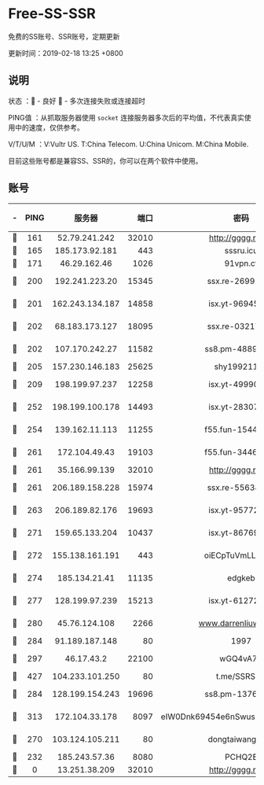 # Free-SS-SSR

免费的SS账号、SSR账号，定期更新

更新时间：2019-02-18 13:25 +0800

## 说明

状态     ：🙂 - 良好 🙁 - 多次连接失败或连接超时

PING值   ：从抓取服务器使用 `socket` 连接服务器多次后的平均值，不代表真实使用中的速度，仅供参考。

V/T/U/M  ：V:Vultr US. T:China Telecom. U:China Unicom. M:China Mobile.

目前这些账号都是兼容SS、SSR的，你可以在两个软件中使用。

## 账号

|-|PING|服务器|端口|密码|加密方式|区域|V/T/U/M|
|:----:|:----:|:-----:|-----:|:----:|:----:|:----:|:----:|
|🙂|161|52.79.241.242|32010|http://gggg.rocks|chacha20|KR|9↑/10↑/10↑/10↑|
|🙂|165|185.173.92.181|443|sssru.icu|rc4-md5|RU|9↑/10↑/9↑/9↑|
|🙂|171|46.29.162.46|1026|91vpn.cf|rc4-md5|RU|9↑/8↑/9↓/10↑|
|🙂|200|192.241.223.20|15345|ssx.re-26991809|aes-256-cfb|US|10↑/10↑/10↑/10↑|
|🙂|201|162.243.134.187|14858|isx.yt-96945086|aes-256-cfb|US|8↑/9↑/8↑/9↑|
|🙂|202|68.183.173.127|18095|ssx.re-03217186|aes-256-cfb|US|10↑/10↑/10↑/10↑|
|🙂|202|107.170.242.27|11582|ss8.pm-48893072|aes-256-cfb|US|10↑/10↑/10↑/10↑|
|🙂|205|157.230.146.183|25625|shy19921124|rc4-md5|US|10↑/10↑/10↑/10↑|
|🙂|209|198.199.97.237|12258|isx.yt-49990811|aes-256-cfb|US|8↑/9↑/8↑/9↑|
|🙂|252|198.199.100.178|14493|isx.yt-28307086|aes-256-cfb|US|8↑/9↑/8↑/9↑|
|🙂|254|139.162.11.113|11255|f55.fun-15440385|aes-256-cfb|SG|10↑/10↑/10↑/10↑|
|🙂|261|172.104.49.43|19103|f55.fun-34462063|aes-256-cfb|SG|10↑/10↑/10↑/10↑|
|🙂|261|35.166.99.139|32010|http://gggg.rocks|chacha20|US|10↑/10↑/10↑/10↑|
|🙂|261|206.189.158.228|15974|ssx.re-55638136|aes-256-cfb|SG|10↑/10↑/10↑/10↑|
|🙂|263|206.189.82.176|19693|isx.yt-95772798|aes-256-cfb|SG|8↑/9↑/8↑/9↑|
|🙂|271|159.65.133.204|10437|isx.yt-86769658|aes-256-cfb|SG|8↑/9↑/8↑/9↑|
|🙂|272|155.138.161.191|443|oiECpTuVmLLxk4Ts|aes-256-cfb|US|5↑/10↑/10↑/10↑|
|🙂|274|185.134.21.41|11135|edgkeb|aes-256-cfb|GB|10↑/9↑/10↑/10↑|
|🙂|277|128.199.97.239|15213|isx.yt-61272436|aes-256-cfb|SG|8↑/9↑/8↑/9↑|
|🙂|280|45.76.124.108|2266|www.darrenliuwei.com|aes-256-cfb|AU|10↑/10↑/10↑/10↑|
|🙂|284|91.189.187.148|80|1997|chacha20|US|10↑/10↑/10↑/10↑|
|🙂|297|46.17.43.2|22100|wGQ4vA7D|aes-256-gcm|RU|6↓/10↑/10↑/10↑|
|🙂|427|104.233.101.250|80|t.me/SSRSUB|rc4-md5|CA|10↑/10↑/10↑/10↑|
|🙂|284|128.199.154.243|19696|ss8.pm-13766186|aes-256-cfb|SG|9↑/10↑/10↑/10↑|
|🙂|313|172.104.33.178|8097|eIW0Dnk69454e6nSwuspv9DmS201tQ0D|aes-256-cfb|SG|10↑/10↑/10↑/10↑|
|🙂|270|103.124.105.211|80|dongtaiwang.com|aes-256-cfb|US|10↑/10↑/10↑/10↑|
|🙁|232|185.243.57.36|8080|PCHQ2E|rc4-md5|US|9↑/10↑/10↑/9↑|
|🙁|0|13.251.38.209|32010|http://gggg.rocks|chacha20|SG|8↓/8↓/9↑/8↓|
